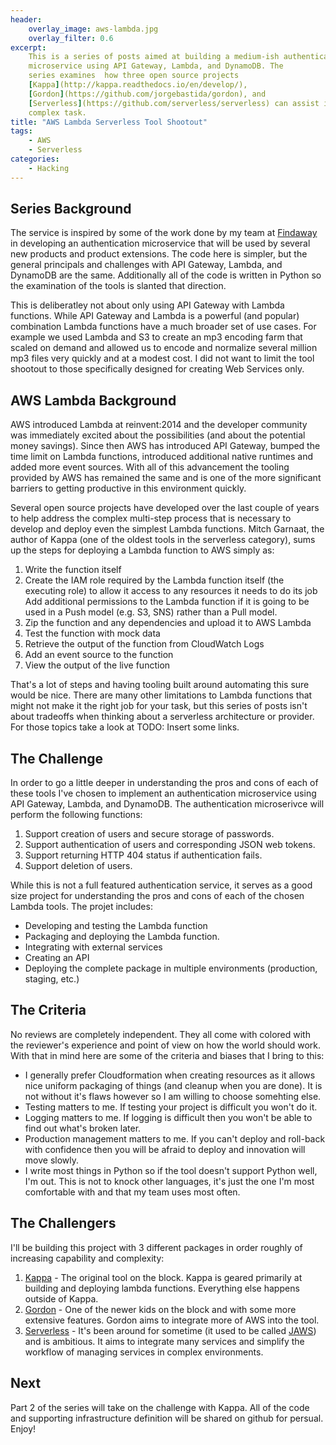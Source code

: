 ```yaml
---
header:
    overlay_image: aws-lambda.jpg
    overlay_filter: 0.6
excerpt:
    This is a series of posts aimed at building a medium-ish authentication
    microservice using API Gateway, Lambda, and DynamoDB. The
    series examines  how three open source projects
    [Kappa](http://kappa.readthedocs.io/en/develop/),
    [Gordon](https://github.com/jorgebastida/gordon), and
    [Serverless](https://github.com/serverless/serverless) can assist in this
    complex task.
title: "AWS Lambda Serverless Tool Shootout"
tags:
    - AWS
    - Serverless
categories:
    - Hacking
---
```


## Series Background
The service is inspired by some of the work done by my team at
[Findaway](http://findaway.com) in developing an authentication microservice
that will be used by several new products and product extensions. The code here
is simpler, but the general principals and challenges with API Gateway, Lambda,
and DynamoDB are the same. Additionally all of the code is written in Python so
the examination of the tools is slanted that direction.

This is deliberatley not about only using API Gateway with Lambda functions.
While API Gateway and Lambda is a powerful (and popular) combination Lambda
functions have a much broader set of use cases. For example we used Lambda and
S3 to create an mp3 encoding farm that scaled on demand and allowed us to
encode and normalize several million mp3 files very quickly and at a modest cost.
I did not want to limit the tool shootout to those specifically designed for
creating Web Services only.


## AWS Lambda Background
AWS introduced Lambda at reinvent:2014 and the developer community was
immediately excited about the possibilities (and about the potential money
savings). Since then AWS has introduced API Gateway, bumped the time limit on
Lambda functions, introduced additional native runtimes and added more event
sources. With all of this advancement the tooling provided by AWS has remained
the same and is one of the more significant barriers to getting productive in
this environment quickly.

Several open source projects have developed over the last couple of years to
help address the complex multi-step process that is necessary to develop and
deploy even the simplest Lambda functions. Mitch Garnaat, the author of Kappa
(one of the oldest tools in the serverless category), sums up the steps for
deploying a Lambda function to AWS simply as:

1. Write the function itself
2. Create the IAM role required by the Lambda function itself (the executing
   role) to allow it access to any resources it needs to do its job Add
   additional permissions to the Lambda function if it is going to be used in a
   Push model (e.g. S3, SNS) rather than a Pull model.
3. Zip the function and any dependencies and upload it to AWS Lambda
4. Test the function with mock data
5. Retrieve the output of the function from CloudWatch Logs
6. Add an event source to the function
7. View the output of the live function

That's a lot of steps and having tooling built around automating this sure
would be nice. There are many other limitations to Lambda functions that might
not make it the right job for your task, but this series of posts isn't about
tradeoffs when thinking about a serverless architecture or provider. For those
topics take a look at TODO: Insert some links.

## The Challenge
In order to go a little deeper in understanding the pros and cons of each of
these tools I've chosen to implement an authentication microservice using API
Gateway, Lambda, and DynamoDB. The authentication microserivce will perform the
following functions:

1. Support creation of users and secure storage of passwords.
2. Support authentication of users and corresponding JSON web tokens.
3. Support returning HTTP 404 status if authentication fails.
3. Support deletion of users.

While this is not a full featured authentication service, it serves as a good
size project for understanding the pros and cons of each of the chosen Lambda
tools. The projet includes: 

* Developing and testing the Lambda function
* Packaging and deploying the Lambda function.
* Integrating with external services
* Creating an API
* Deploying the complete package in multiple environments (production, staging,
  etc.)

## The Criteria
No reviews are completely independent. They all come with colored with the reviewer's experience and  point of view on how the world should work. With that in
mind here are some of the criteria and biases that I bring to this:

* I generally prefer Cloudformation when creating resources as it allows nice
  uniform packaging of things (and cleanup when you are done). It is not
  without it's flaws however so I am willing to choose somehting else.
* Testing matters to me. If testing your project is difficult you won't do it.
* Logging matters to me. If logging is difficult then you won't be able to find
  out what's broken later.
* Production management matters to me. If you can't deploy and roll-back with
  confidence then you will be afraid to deploy and innovation will move
  slowly.
* I write most things in Python so if the tool doesn't support Python well, I'm
  out. This is not to knock other languages, it's just the one I'm most
  comfortable with and that my team uses most often.

## The Challengers
I'll be building this project with 3 different packages in order roughly of
increasing capability and complexity:

1. [Kappa](http://kappa.readthedocs.io/en/develop/) - The original tool on the block. Kappa is geared primarily at
   building and deploying lambda functions. Everything else happens outside of
   Kappa.
2. [Gordon](https://github.com/jorgebastida/gordon) - One of the newer kids on the block and with some more extensive
   features. Gordon aims to integrate more of AWS into the tool.
3. [Serverless](https://github.com/serverless/serverless) - It's been around for sometime (it used to be called
   [JAWS](https://aws.amazon.com/blogs/compute/getting-started-with-jaws-on-amazon-web-services/))
   and is ambitious. It aims to integrate many services and simplify the
   workflow of managing services in complex environments.

## Next
Part 2 of the series will take on the challenge with Kappa. All of the code and
supporting infrastructure definition will be shared on github for persual.
Enjoy!
